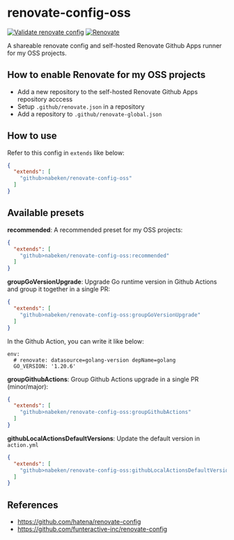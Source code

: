 # renovate-config-oss
[![Validate renovate config](https://github.com/nabeken/renovate-config-oss/actions/workflows/validate.yml/badge.svg)](https://github.com/nabeken/renovate-config-oss/actions/workflows/validate.yml)
[![Renovate](https://github.com/nabeken/renovate-config-oss/actions/workflows/renovate.yml/badge.svg)](https://github.com/nabeken/renovate-config-oss/actions/workflows/renovate.yml)

A shareable renovate config and self-hosted Renovate Github Apps runner for my OSS projects.

## How to enable Renovate for my OSS projects

- Add a new repository to the self-hosted Renovate Github Apps repository acccess
- Setup `.github/renovate.json` in a repository
- Add a repository to `.github/renovate-global.json`

## How to use

Refer to this config in `extends` like below:
```json
{
  "extends": [
    "github>nabeken/renovate-config-oss"
  ]
}
```

## Available presets

**recommended**: A recommended preset for my OSS projects:
```json
{
  "extends": [
    "github>nabeken/renovate-config-oss:recommended"
  ]
}
```

**groupGoVersionUpgrade**: Upgrade Go runtime version in Github Actions and group it together in a single PR:
```json
{
  "extends": [
    "github>nabeken/renovate-config-oss:groupGoVersionUpgrade"
  ]
}
```

In the Github Action, you can write it like below:
```
env:
  # renovate: datasource=golang-version depName=golang
  GO_VERSION: '1.20.6'
```

**groupGithubActions**: Group Github Actions upgrade in a single PR (minor/major):
```json
{
  "extends": [
    "github>nabeken/renovate-config-oss:groupGithubActions"
  ]
}
```

**githubLocalActionsDefaultVersions**: Update the default version in `action.yml`
```json
{
  "extends": [
    "github>nabeken/renovate-config-oss:githubLocalActionsDefaultVersions"
  ]
}
```

## References

- https://github.com/hatena/renovate-config
- https://github.com/funteractive-inc/renovate-config
